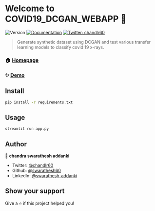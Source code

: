 # Welcome to COVID19_DCGAN_WEBAPP 👋
![Version](https://img.shields.io/badge/version-1-blue.svg?cacheSeconds=2592000)
[![Documentation](https://img.shields.io/badge/documentation-yes-brightgreen.svg)](https://github.com/streamlit/streamlit/blob/develop/README.md)
[![Twitter: chandlr60](https://img.shields.io/twitter/follow/chandlr60.svg?style=social)](https://twitter.com/chandlr60)

> Generate  synthetic dataset using DCGAN and test various transfer learning models to classify covid 19 x-rays.

### 🏠 [Homepage](http://34.222.84.229:8501)

### ✨ [Demo](http://34.222.84.229:8501)

## Install

```sh
pip install -r requirements.txt
```

## Usage

```sh
streamlit run app.py 
```

## Author

👤 **chandra swarathesh addanki**

* Twitter: [@chandlr60](https://twitter.com/chandlr60)
* Github: [@swarathesh60](https://github.com/swarathesh60)
* LinkedIn: [@swarathesh-addanki](https://linkedin.com/in/swarathesh-addanki)

## Show your support

Give a ⭐️ if this project helped you!

